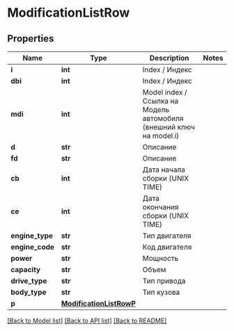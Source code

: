 # ModificationListRow

## Properties
Name | Type | Description | Notes
------------ | ------------- | ------------- | -------------
**i** | **int** | Index / Индекс | 
**dbi** | **int** | Index / Индекс | 
**mdi** | **int** | Model index / Ссылка на Модель автомобиля (внешний ключ на model.i) | 
**d** | **str** | Описание | 
**fd** | **str** | Описание | 
**cb** | **int** | Дата начала сборки (UNIX TIME) | 
**ce** | **int** | Дата окончания сборки (UNIX TIME) | 
**engine_type** | **str** | Тип двигателя | 
**engine_code** | **str** | Код двигателя | 
**power** | **str** | Мощность | 
**capacity** | **str** | Объем | 
**drive_type** | **str** | Тип привода | 
**body_type** | **str** | Тип кузова | 
**p** | [**ModificationListRowP**](ModificationListRowP.md) |  | 

[[Back to Model list]](../README.md#documentation-for-models) [[Back to API list]](../README.md#documentation-for-api-endpoints) [[Back to README]](../README.md)


